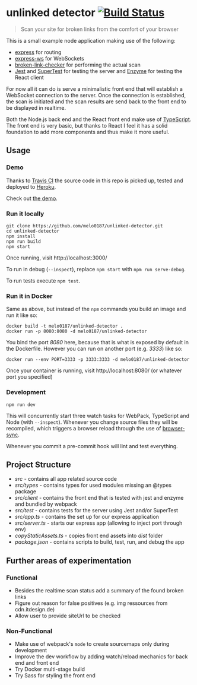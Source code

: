 # unlinked detector [![Build Status](https://travis-ci.org/melo0187/unlinked-detector.svg?branch=master)](https://travis-ci.org/melo0187/unlinked-detector)
> Scan your site for broken links from the comfort of your browser

This is a small example node application making use of the following:
- [express](https://www.npmjs.com/package/express) for routing
- [express-ws](https://www.npmjs.com/package/express-ws) for WebSockets
- [broken-link-checker](https://www.npmjs.com/package/broken-link-checker) for performing the actual scan
- [Jest](https://www.npmjs.com/package/jest) and [SuperTest](https://www.npmjs.com/package/supertest) for testing the server and [Enzyme](https://www.npmjs.com/package/enzyme) for testing the React client

For now all it can do is serve a minimalistic front end that will establish a
WebSocket connection to the server. Once the connection is established, the scan
is initiated and the scan results are send back to the front end to be displayed
in realtime.

Both the Node.js back end and the React front end make use of [TypeScript](https://www.typescriptlang.org/).
The front end is very basic, but thanks to React I feel it has a solid foundation to add more components and thus make it more useful.

## Usage
### Demo
Thanks to [Travis CI](https://travis-ci.org/melo0187/unlinked-detector) the source code in this repo is picked up, tested and deployed to [Heroku](https://www.heroku.com/).

Check out [the demo](https://unlinked-detector.herokuapp.com/).

### Run it locally
```
git clone https://github.com/melo0187/unlinked-detector.git
cd unlinked-detector
npm install
npm run build
npm start
```
Once running, visit http://localhost:3000/

To run in debug (`--inspect`), replace `npm start` with `npm run serve-debug`.

To run tests execute `npm test`.

### Run it in Docker
Same as above, but instead of the `npm` commands you build an image and run it like so:
```
docker build -t melo0187/unlinked-detector .
docker run -p 8080:8080 -d melo0187/unlinked-detector
```
You bind the port *8080* here, because that is what is exposed by default in the Dockerfile.
However you can run on another port (e.g. *3333*) like so:
```
docker run --env PORT=3333 -p 3333:3333 -d melo0187/unlinked-detector
```
Once your container is running, visit http://localhost:8080/ (or whatever port you specified)

### Development
```
npm run dev
```
This will concurrently start three watch tasks for WebPack, TypeScript and Node (with `--inspect`).
Whenever you change source files they will be recompiled, which triggers a browser reload through the use of [browser-sync](https://www.browsersync.io/).

Whenever you commit a pre-commit hook will lint and test everything.

## Project Structure
- *src* - contains all app related source code
- *src/types* - contains types for used modules missing an @types package
- *src/client* - contains the front end that is tested with jest and enzyme and bundled by webpack
- *src/test* - contains tests for the server using Jest and/or SuperTest
- *src/app.ts* - contains the set up for our express application
- *src/server.ts* - starts our express app (allowing to inject port through env)
- *copyStaticAssets.ts* - copies front end assets into *dist* folder
- *package.json* - contains scripts to build, test, run, and debug the app

## Further areas of experimentation
### Functional
- Besides the realtime scan status add a summary of the found broken links
- Figure out reason for false positives (e.g. img ressources from cdn.itdesign.de)
- Allow user to provide siteUrl to be checked

### Non-Functional
- Make use of webpack's `mode` to create sourcemaps only during development
- Improve the dev workflow by adding watch/reload mechanics for back end and front end
- Try Docker multi-stage build
- Try Sass for styling the front end